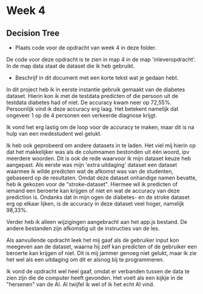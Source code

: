 # Week 4

## Decision Tree

- Plaats code voor de opdracht van week 4 in deze folder.

De code voor deze opdracht is te zien in map 4 in de map 'inleveropdracht'. In de map data staat de dataset die ik heb gebruikt.

- Beschrijf in dit document met een korte tekst wat je gedaan hebt.

In dit project heb ik in eerste instantie gebruik gemaakt van de diabetes dataset. Hierin kon ik met de testdata predicten of die persoon uit de testdata diabetes had of niet. De accuracy kwam neer op 72,55%. 
Persoonlijk vind ik deze accuracy erg laag. Het betekent namelijk dat ongeveer 1 op de 4 personen een verkeerde diagnose krijgt. 

Ik vond het erg lastig om de loop voor de accuracy te maken, maar dit is na hulp van een medestudent wel gelukt. 

Ik heb ook geprobeerd om andere datasets in te laden. Het viel mij hierin op dat het makkelijker was als de columnamen bestonden uit één woord, ipv meerdere woorden. 
Dit is ook de rede waarvoor ik mijn dataset keuze heb aangepast. Als eerste was mijn 'extra uitdaging' dataset een dataset waarmee ik wilde predicten wat de afkomst was van de studenten, gebaseerd op de resultaten. 
Omdat deze dataset onhandige namen bevatte, heb ik gekozen voor de "stroke-dataset". Hiermee wil ik predicten of iemand een beroerte kan krijgen of niet en wat de accuracy van deze prediction is. Ondanks dat in mijn ogen de diabetes- en de stroke dataset erg op elkaar lijken, is de accuracy in deze dataset veel hoger, namelijk 98,33%. 

Verder heb ik alleen wijzigingen aangebracht aan het app.js bestand. De andere bestanden zijn afkomstig uit de instructies van de les. 

Als aanvullende opdracht leek het mij gaaf als de gebruiker input kon meegeven aan de dataset, waarna hij zelf kan predicten of de gebruiker een beroerte kan krijgen of niet. Dit is mij jammer genoeg niet gelukt, maar ik zie het wel als een uitdaging om dit er alsnog bij te programmeren. 

Ik vond de opdracht wel heel gaaf, omdat er verbanden tussen de data te zien zijn die de computer heeft gevonden. Het voelt als een kijkje in de "hersenen" van de AI. Al twijfel ik wel of ik het echt AI vind. 